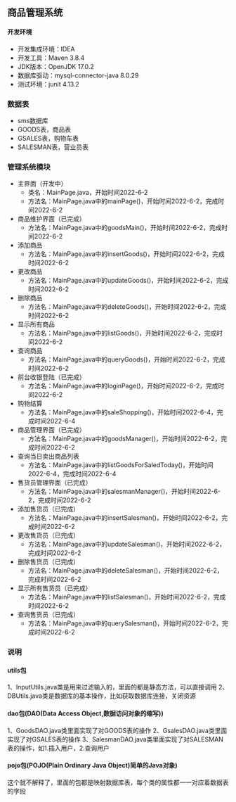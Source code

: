 ## 商品管理系统

#### 开发环境

+ 开发集成环境：IDEA
+ 开发工具：Maven 3.8.4
+ JDK版本：OpenJDK 17.0.2
+ 数据库驱动：mysql-connector-java 8.0.29
+ 测试环境：junit 4.13.2

### 数据表

+ sms数据库
+ GOODS表，商品表
+ GSALES表，购物车表
+ SALESMAN表，营业员表


### 管理系统模块

+ 主界面（开发中）
  + 类名：MainPage.java，开始时间2022-6-2
  + 方法名：MainPage.java中的mainPage()，开始时间2022-6-2，完成时间2022-6-2
+ 商品维护界面（已完成）
  + 方法名：MainPage.java中的goodsMain()，开始时间2022-6-2，完成时间2022-6-2
+ 添加商品
  + 方法名：MainPage.java中的insertGoods()，开始时间2022-6-2，完成时间2022-6-2
+ 更改商品
  + 方法名：MainPage.java中的updateGoods()，开始时间2022-6-2，完成时间2022-6-2
+ 删除商品
  + 方法名：MainPage.java中的deleteGoods()，开始时间2022-6-2，完成时间2022-6-2
+ 显示所有商品
  + 方法名：MainPage.java中的listGoods()，开始时间2022-6-2，完成时间2022-6-2
+ 查询商品
  + 方法名：MainPage.java中的queryGoods()，开始时间2022-6-2，完成时间2022-6-2
+ 前台收银登陆（已完成）
  + 方法名：MainPage.java中的loginPage()，开始时间2022-6-2，完成时间2022-6-2
+ 购物结算
  + 方法名：MainPage.java中的saleShopping()，开始时间2022-6-4，完成时间2022-6-4
+ 商品管理界面（已完成）
  + 方法名：MainPage.java中的goodsManager()，开始时间2022-6-2，完成时间2022-6-2
+ 查询当日卖出商品列表
  + 方法名：MainPage.java中的listGoodsForSaledToday()，开始时间2022-6-4，完成时间2022-6-4
+ 售货员管理界面（已完成）
  + 方法名：MainPage.java中的salesmanManager()，开始时间2022-6-2，完成时间2022-6-2
+ 添加售货员（已完成）
  + 方法名：MainPage.java中的insertSalesman()，开始时间2022-6-2，完成时间2022-6-2
+ 更改售货员（已完成）
  + 方法名：MainPage.java中的updateSalesman()，开始时间2022-6-2，完成时间2022-6-2
+ 删除售货员（已完成）
  + 方法名：MainPage.java中的deleteSalesman()，开始时间2022-6-2，完成时间2022-6-2
+ 显示所有售货员（已完成）
  + 方法名：MainPage.java中的listSalesman()，开始时间2022-6-2，完成时间2022-6-2
+ 查询售货员（已完成）
  + 方法名：MainPage.java中的querySalesman()，开始时间2022-6-2，完成时间2022-6-2


### 说明

#### utils包

1、InputUtils.java类是用来过滤输入的，里面的都是静态方法，可以直接调用
2、DBUtils.java类是数据库的基本操作，比如获取数据库连接，关闭资源

#### dao包(DAO(Data Access Object,数据访问对象的缩写))

1、GoodsDAO.java类里面实现了对GOODS表的操作
2、GsalesDAO.java类里面实现了对GSALES表的操作
3、SalesmanDAO.java类里面实现了对SALESMAN表的操作，如1.插入用户，2.查询用户

#### pojo包(POJO(Plain Ordinary Java Object)简单的Java对象)

这个就不解释了，里面的包都是映射数据库表，每个类的属性都一一对应着数据表的字段